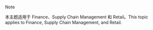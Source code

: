 > [!NOTE]
> <span data-ttu-id="9849d-101">本主题适用于 Finance、Supply Chain Management 和 Retail。</span><span class="sxs-lookup"><span data-stu-id="9849d-101">This topic applies to Finance, Supply Chain Management, and Retail.</span></span> 
